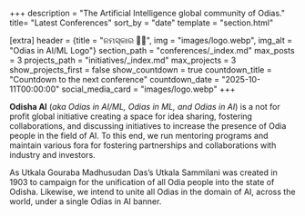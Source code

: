 +++
description = "The Artificial Intelligence global community of Odias."
title= "Latest Conferences"
sort_by = "date"
template = "section.html"
    
[extra]
header = {title = "ନମସ୍କାର 🙏🏼", img = "images/logo.webp", img_alt = "Odias in AI/ML Logo"}
section_path = "conferences/_index.md"
max_posts = 3
projects_path = "initiatives/_index.md"
max_projects = 3
show_projects_first = false
show_countdown = true
countdown_title = "Countdown to the next conference"
countdown_date = "2025-10-11T00:00:00"
social_media_card = "images/logo.webp"
+++

**Odisha AI** (*aka Odias in AI/ML, Odias in ML, and Odias in AI*) is a not for profit global initiative creating a space for idea sharing, fostering collaborations, and discussing initiatives to increase the presence of Odia people in the field of AI. To this end, we run mentoring programs and maintain various fora for fostering partnerships and collaborations with industry and investors.

As Utkala Gouraba Madhusudan Das’s Utkala Sammilani was created in 1903 to campaign for the unification of all Odia people into the state of Odisha. Likewise, we intend to unite all Odias in the domain of AI, across the world, under a single Odias in AI banner.